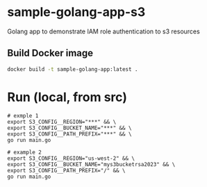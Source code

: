 # sample-golang-app-s3
Golang app to demonstrate IAM role authentication to s3 resources

## Build Docker image

```bash
docker build -t sample-golang-app:latest .
```

# Run (local, from src)
```
# exmple 1
export S3_CONFIG__REGION="***" && \
export S3_CONFIG__BUCKET_NAME="***" && \
export S3_CONFIG__PATH_PREFIX="***" && \
go run main.go

# example 2
export S3_CONFIG__REGION="us-west-2" && \
export S3_CONFIG__BUCKET_NAME="mys3bucketrsa2023" && \
export S3_CONFIG__PATH_PREFIX="/" && \
go run main.go
```